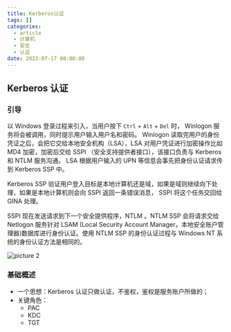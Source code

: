 ```yaml
---
title: Kerberos认证
tags: []
categories:
  - article
  - 计算机
  - 安全
  - 认证
date: 2022-07-17 00:00:00
---
```


## Kerberos 认证

### 引导

以 Windows 登录过程来引入，当用户按下 `Ctrl` + `Alt` + `Del` 时， Winlogon 服务将会被调用，同时提示用户输入用户名和密码。 Winlogon 读取完用户的身份凭证之后，会把它交给本地安全机构（LSA），LSA 对用户凭证进行加密操作比如 MD4 加密，加密后交给 SSPI （安全支持提供者接口），该接口负责与 Kerberos 和 NTLM 服务沟通。 LSA 根据用户输入的 UPN 等信息会事先把身份认证请求传到 Kerberos SSP 中。

Kerberos SSP 验证用户登入目标是本地计算机还是域，如果是域则继续向下处理，如果是本地计算机则会向 SSPI 返回一条错误消息， SSPI 将这个任务交回给 GINA 处理。

SSPI 现在发送请求到下一个安全提供程序，NTLM 。NTLM SSP 会将请求交给 Netlogon 服务针对 LSAM (Local Security Account Manager，本地安全账户管理器)数据库进行身份认证。使用 NTLM SSP 的身份认证过程与 Windows NT 系统的身份认证方法是相同的。

![picture 2](../../../../assets/%E5%AE%89%E5%85%A8/%E8%AE%A4%E8%AF%81/Kerberos%E8%AE%A4%E8%AF%81/2da7dce4627606e18549b8fd770c54f9c54bed8846493242b8fcd579221447de.png)  

### 基础概述

- 一个思想：Kerberos 认证只做认证，不鉴权，鉴权是服务账户所做的； 
- 关键角色：
  - PAC
  - KDC
  - TGT